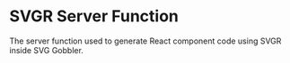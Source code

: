 # SVGR Server Function

The server function used to generate React component code using SVGR inside SVG Gobbler.
